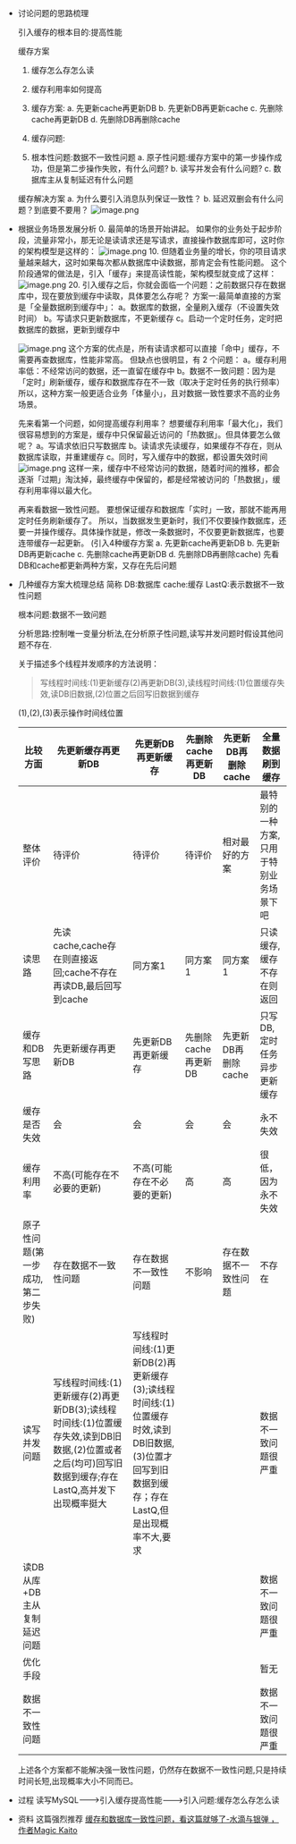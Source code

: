 - 讨论问题的思路梳理
  
  引入缓存的根本目的:提高性能
  
  缓存方案
  1. 缓存怎么存怎么读
  2. 缓存利用率如何提高
  
  2. 缓存方案:
  a. 先更新cache再更新DB
  b. 先更新DB再更新cache
  c. 先删除cache再更新DB
  d. 先删除DB再删除cache
  
  3. 缓存问题:
  0. 根本性问题:数据不一致性问题
  a. 原子性问题:缓存方案中的第一步操作成功，但是第二步操作失败，有什么问题?
  b. 读写并发会有什么问题?
  c. 数据库主从复制延迟有什么问题
  
  缓存解决方案
  a. 为什么要引入消息队列保证一致性？
  b. 延迟双删会有什么问题？到底要不要用？
  ![image.png](../assets/image_1655892556285_0.png)
- 根据业务场景发展分析
  0. 最简单的场景开始讲起。
  如果你的业务处于起步阶段，流量非常小，那无论是读请求还是写请求，直接操作数据库即可，这时你的架构模型是这样的：
  ![image.png](../assets/image_1655892627894_0.png)
  10. 但随着业务量的增长，你的项目请求量越来越大，这时如果每次都从数据库中读数据，那肯定会有性能问题。
  这个阶段通常的做法是，引入「缓存」来提高读性能，架构模型就变成了这样：
  ![image.png](../assets/image_1655892738376_0.png)
  20. 引入缓存之后，你就会面临一个问题：之前数据只存在数据库中，现在要放到缓存中读取，具体要怎么存呢？
  方案一:最简单直接的方案是「全量数据刷到缓存中」：
  a。数据库的数据，全量刷入缓存（不设置失效时间）
  b。写请求只更新数据库，不更新缓存
  c。启动一个定时任务，定时把数据库的数据，更新到缓存中
  
  ![image.png](../assets/image_1655899052145_0.png)
  这个方案的优点是，所有读请求都可以直接「命中」缓存，不需要再查数据库，性能非常高。
  但缺点也很明显，有 2 个问题：
  a。缓存利用率低：不经常访问的数据，还一直留在缓存中
  b。数据不一致问题：因为是「定时」刷新缓存，缓存和数据库存在不一致（取决于定时任务的执行频率）
  所以，这种方案一般更适合业务「体量小」，且对数据一致性要求不高的业务场景。
  
  先来看第一个问题，如何提高缓存利用率？
  想要缓存利用率「最大化」，我们很容易想到的方案是，缓存中只保留最近访问的「热数据」。但具体要怎么做呢？
  a。写请求依旧只写数据库
  b。读请求先读缓存，如果缓存不存在，则从数据库读取，并重建缓存
  c。同时，写入缓存中的数据，都设置失效时间
  ![image.png](../assets/image_1656143467582_0.png)
  这样一来，缓存中不经常访问的数据，随着时间的推移，都会逐渐「过期」淘汰掉，最终缓存中保留的，都是经常被访问的「热数据」，缓存利用率得以最大化。
  
  再来看数据一致性问题。
  要想保证缓存和数据库「实时」一致，那就不能再用定时任务刷新缓存了。
  所以，当数据发生更新时，我们不仅要操作数据库，还要一并操作缓存。具体操作就是，修改一条数据时，不仅要更新数据库，也要连带缓存一起更新。
  (引入4种缓存方案 a. 先更新cache再更新DB b. 先更新DB再更新cache c. 先删除cache再更新DB d. 先删除DB再删除cache)
  先看DB和cache都更新两种方案，又存在先后问题
- 几种缓存方案大梳理总结
  简称
  DB:数据库
  cache:缓存
  LastQ:表示数据不一致性问题
  
  根本问题:数据不一致问题
  
  分析思路:控制唯一变量分析法,在分析原子性问题,读写并发问题时假设其他问题不存在.
  
  关于描述多个线程并发顺序的方法说明：
  
  >写线程时间线:(1)更新缓存(2)再更新DB(3),读线程时间线:(1)位置缓存失效,读DB旧数据,(2)位置之后回写旧数据到缓存
  
  (1),(2),(3)表示操作时间线位置
  
  
  |比较方面|先更新缓存再更新DB|先更新DB再更新缓存|先删除cache再更新DB|**先更新DB再删除cache**|全量数据刷到缓存|
  |---|---|---|---|---|---|
  |整体评价|待评价|待评价|待评价|相对最好的方案|最特别的一种方案,只用于特别业务场景下吧|
  |读思路|先读cache,cache存在则直接返回;cache不存在再读DB,最后回写到cache|同方案1|同方案1|同方案1|只读缓存,缓存不存在则返回|
  |缓存和DB写思路|先更新缓存再更新DB|先更新DB再更新缓存|先删除cache再更新DB|先更新DB再删除cache|只写DB,定时任务异步更新缓存|
  |缓存是否失效|会|会|会|会|永不失效|
  |缓存利用率|不高(可能存在不必要的更新)|不高(可能存在不必要的更新)|高|高|很低，因为永不失效|
  |原子性问题(第一步成功,第二步失败)|存在数据不一致性问题|存在数据不一致性问题|不影响|存在数据不一致性问题|不存在|
  |读写并发问题|写线程时间线:(1)更新缓存(2)再更新DB(3);读线程时间线:(1)位置缓存失效,读到DB旧数据,(2)位置或者之后(均可)回写旧数据到缓存;存在LastQ,高并发下出现概率挺大|写线程时间线:(1)更新DB(2)再更新缓存(3);读线程时间线:(1)位置缓存时效,读到DB旧数据,(3)位置才回写到旧数据到缓存；存在LastQ,但是出现概率不大,要求|||数据不一致问题很严重|
  |读DB从库+DB主从复制延迟问题|||||数据不一致问题很严重|
  |优化手段|||||暂无|
  |数据不一致性问题|||||数据不一致问题很严重|
  
  上述各个方案都不能解决强一致性问题，仍然存在数据不一致性问题,只是持续时间长短,出现概率大小不同而已。
- 过程
  读写MySQL--->引入缓存提高性能--->引入问题:缓存怎么存怎么读
- 资料
  这篇强烈推荐
  [缓存和数据库一致性问题，看这篇就够了-水滴与银弹 ，作者Magic Kaito](https://mp.weixin.qq.com/s/D4Ik6lTA_ySBOyD3waNj1w)